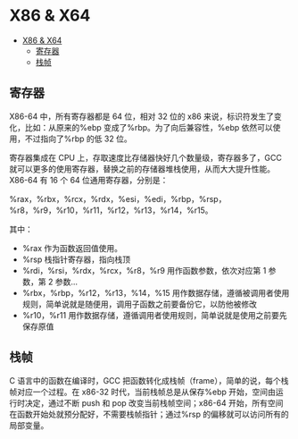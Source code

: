 # X86 & X64

<!-- @import "[TOC]" {cmd="toc" depthFrom=1 depthTo=6 orderedList=false} -->

<!-- code_chunk_output -->

- [X86 & X64](#x86-x64)
  - [寄存器](#寄存器)
  - [栈帧](#栈帧)

<!-- /code_chunk_output -->

## 寄存器

X86-64 中，所有寄存器都是 64 位，相对 32 位的 x86 来说，标识符发生了变化，比如：从原来的%ebp 变成了%rbp。为了向后兼容性，%ebp 依然可以使用，不过指向了%rbp 的低 32 位。

寄存器集成在 CPU 上，存取速度比存储器快好几个数量级，寄存器多了，GCC 就可以更多的使用寄存器，替换之前的存储器堆栈使用，从而大大提升性能。X86-64 有 16 个 64 位通用寄存器，分别是：

%rax，%rbx，%rcx，%rdx，%esi，%edi，%rbp，%rsp，%r8，%r9，%r10，%r11，%r12，%r13，%r14，%r15。

其中：

- %rax 作为函数返回值使用。
- %rsp 栈指针寄存器，指向栈顶
- %rdi，%rsi，%rdx，%rcx，%r8，%r9 用作函数参数，依次对应第 1 参数，第 2 参数...
- %rbx，%rbp，%r12，%r13，%14，%15 用作数据存储，遵循被调用者使用规则，简单说就是随便用，调用子函数之前要备份它，以防他被修改
- %r10，%r11 用作数据存储，遵循调用者使用规则，简单说就是使用之前要先保存原值

## 栈帧

C 语言中的函数在编译时，GCC 把函数转化成栈帧（frame），简单的说，每个栈帧对应一个过程。在 x86-32 时代，当前栈帧总是从保存%ebp 开始，空间由运行时决定，通过不断 push 和 pop 改变当前栈帧空间；x86-64 开始，所有空间在函数开始处就预分配好，不需要栈帧指针；通过%rsp 的偏移就可以访问所有的局部变量。
